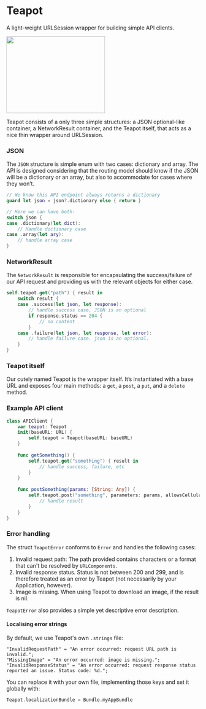 
# Teapot
A light-weight URLSession wrapper for building simple API clients.

<img src="./teapot.png" width=257 height=200 />

Teapot consists of a only three simple structures: a JSON optional-like container, a NetworkResult container, and the Teapot itself, that acts as a nice thin wrapper around URLSession.

### JSON
The `JSON` structure is simple enum with two cases: dictionary and array. The API is designed considering that the routing model should know if the JSON will be a dictionary or an array, but also to accommodate for cases where they won’t.

```swift
// We know this API endpoint always returns a dictionary
guard let json = json?.dictionary else { return }

// Here we can have both:
switch json {
case .dictionary(let dict):
    // Handle dictionary case
case .array(let ary):
    // handle array case
}
```

### NetworkResult
The `NetworkResult` is responsible for encapsulating the success/failure of our API request and providing us with the relevant objects for either case.

```swift
self.teapot.get("path") { result in
    switch result {
    case .success(let json, let response):
        // handle success case, JSON is an optional
        if response.status == 204 {
            // no content
        }
    case .failure(let json, let response, let error):
        // handle failure case. json is an optional.
    }
}
```

### Teapot itself
Our cutely named Teapot is the wrapper itself. It’s instantiated with a base URL and exposes four main methods: a `get`, a `post`, a `put`, and a `delete` method.

### Example API client

```swift
class APIClient {
    var teapot: Teapot
    init(baseURL: URL) {
        self.teapot = Teapot(baseURL: baseURL)
    }
    
    func getSomething() {
        self.teapot.get("something") { result in
            // handle success, failure, etc
        }
    }
    
    func postSomething(params: [String: Any]) {
        self.teapot.post("something", parameters: params, allowsCellular: false) { result in 
            // handle result
        }
    }
}
```

### Error handling

The struct `TeapotError` conforms to `Error` and handles the following cases:

1. Invalid request path: The path provided contains characters or a format that can't be resolved by `URLComponents`.
2. Invalid response status. Status is not between 200 and 299, and is therefore treated as an error by Teapot (not necessarily by your Application, however).
3. Image is missing. When using Teapot to download an image, if the result is nil.

`TeapotError` also provides a simple yet descriptive error description. 

#### Localising error strings

By default, we use Teapot's own `.strings` file:

```
"InvalidRequestPath" = "An error occurred: request URL path is invalid.";
"MissingImage" = "An error occurred: image is missing.";
"InvalidResponseStatus" = "An error occurred: request response status reported an issue. Status code: %d.";
```

You can replace it with your own file, implementing those keys and set it globally with:

```swift
Teapot.localizationBundle = Bundle.myAppBundle
```